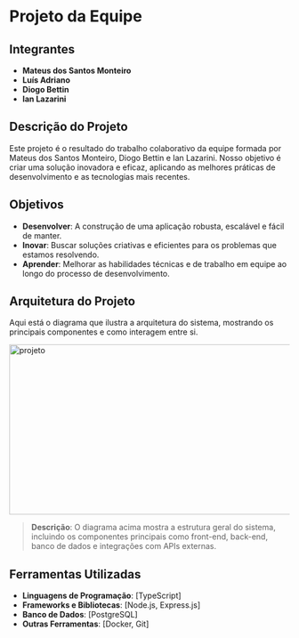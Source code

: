 # Projeto da Equipe

## Integrantes
- **Mateus dos Santos Monteiro**
- **Luís Adriano**
- **Diogo Bettin**
- **Ian Lazarini**

## Descrição do Projeto
Este projeto é o resultado do trabalho colaborativo da equipe formada por Mateus dos Santos Monteiro, Diogo Bettin e Ian Lazarini. Nosso objetivo é criar uma solução inovadora e eficaz, aplicando as melhores práticas de desenvolvimento e as tecnologias mais recentes.

## Objetivos
- **Desenvolver**: A construção de uma aplicação robusta, escalável e fácil de manter.
- **Inovar**: Buscar soluções criativas e eficientes para os problemas que estamos resolvendo.
- **Aprender**: Melhorar as habilidades técnicas e de trabalho em equipe ao longo do processo de desenvolvimento.

## Arquitetura do Projeto
Aqui está o diagrama que ilustra a arquitetura do sistema, mostrando os principais componentes e como interagem entre si.

<img width="718" height="306" alt="projeto" src="https://github.com/user-attachments/assets/73b3fa33-efeb-498a-a33d-d28d40bcfa38" />

> **Descrição**: O diagrama acima mostra a estrutura geral do sistema, incluindo os componentes principais como front-end, back-end, banco de dados e integrações com APIs externas.

## Ferramentas Utilizadas
- **Linguagens de Programação**: [TypeScript]
- **Frameworks e Bibliotecas**: [Node.js, Express.js]
- **Banco de Dados**: [PostgreSQL]
- **Outras Ferramentas**: [Docker, Git]
